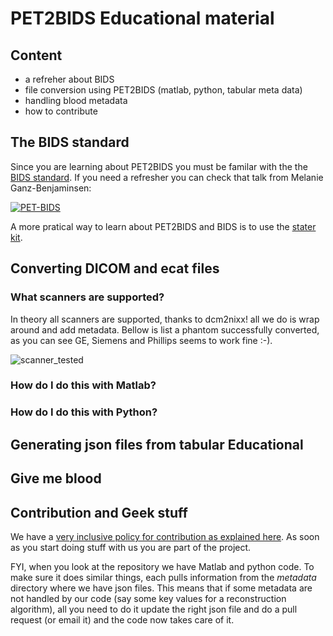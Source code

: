 # PET2BIDS Educational material

## Content

- a refreher about BIDS
- file conversion using PET2BIDS (matlab, python, tabular meta data)
- handling blood metadata
- how to contribute

## The BIDS standard

Since you are learning about PET2BIDS you must be familar with the the [BIDS standard](https://bids.neuroimaging.io/). If you need a refresher you can check that talk from Melanie Ganz-Benjaminsen:

[![PET-BIDS](https://github.com/openneuropet/outreach/blob/main/Educational_material/pics/PET-BIDS.jpg)](https://youtu.be/1-sgAct6_NY "PET-BIDS") 

A more pratical way to learn about PET2BIDS and BIDS is to use the [stater kit](https://bids-standard.github.io/bids-starter-kit/).

## Converting DICOM and ecat files

### What scanners are supported?

In theory all scanners are supported, thanks to dcm2nixx! all we do is wrap around and add metadata. Bellow is list a phantom successfully converted, as you can see GE, Siemens and Phillips seems to work fine :-). 

![scanner_tested](https://github.com/openneuropet/outreach/blob/4f271ad881f51d1aea6404f67536300feb26d736/Educational_material/pics/phantoms.jpg)

### How do I do this with Matlab?



### How do I do this with Python?



## Generating json files from tabular Educational


## Give me blood


## Contribution and Geek stuff

We have a [very inclusive policy for contribution as explained here](https://github.com/openneuropet/PET2BIDS/blob/main/contributing.md). As soon as you start doing stuff with us you are part of the project.

FYI, when you look at the repository we have Matlab and python code. To make sure it does similar things, each pulls information from the _metadata_ directory where we have json files. This means that if some metadata are not handled by our code (say some key values for a reconstruction algorithm), all you need to do it update the right json file and do a pull request (or email it) and the code now takes care of it.
